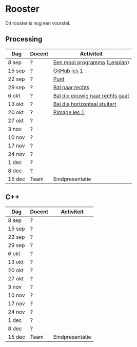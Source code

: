 # Rooster

Dit rooster is nog een voorstel.

## Processing

Dag|Docent|Activiteit
---|---|---
8 sep|?|[Een mooi programma](LessenProcessing/EenMooiProgramma/README.md) ([Lesplan](Lesplannen/EenMooiProgramma/README.md))
15 sep|?|[GitHub les 1](LessenProcessing/GitHub/README.md)
22 sep|?|[Punt](LessenProcessing/Point/README.md)
29 sep|?|[Bal naar rechts](LessenProcessing/BalNaarRechts/README.md)
6 okt|?|[Bal die eeuwig naar rechts gaat](LessenProcessing/BalEeuwigNaarRechts/README.md)
13 okt|?|[Bal die horizontaal stuitert](LessenProcessing/BalDieHorizontaalStuitert/README.md)
20 okt|?|[PImage les 1](LessenProcessing/PImage1/README.md)
27 okt|?|
3 nov|?|
10 nov|?|
17 nov|?|
24 nov|?|
1 dec|?|
8 dec|?|
15 dec|Team|Eindpresentatie

## C++

Dag|Docent|Activiteit
---|---|---
8 sep|?|
15 sep|?|
22 sep|?|
29 sep|?|
6 okt|?|
13 okt|?|
20 okt|?|
27 okt|?|
3 nov|?|
10 nov|?|
17 nov|?|
24 nov|?|
1 dec|?|
8 dec|?|
15 dec|Team|Eindpresentatie

